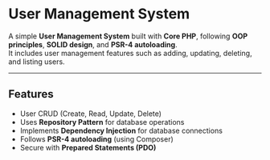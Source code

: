 # User Management System

A simple **User Management System** built with **Core PHP**, following **OOP principles**, **SOLID design**, and **PSR-4 autoloading**.  
It includes user management features such as adding, updating, deleting, and listing users.

---

## Features
- User CRUD (Create, Read, Update, Delete)
- Uses **Repository Pattern** for database operations
- Implements **Dependency Injection** for database connections
- Follows **PSR-4 autoloading** (using Composer)
- Secure with **Prepared Statements (PDO)**
